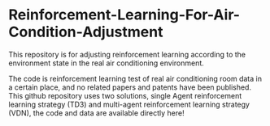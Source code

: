 # Reinforcement-Learning-For-Air-Condition-Adjustment
This repository is for adjusting reinforcement learning according to the environment state in the real air conditioning environment.

The code is reinforcement learning test of real air conditioning room data in a certain place, and no related papers and patents have been published. 
This github repository uses two solutions, single Agent reinforcement learning strategy (TD3) and multi-agent reinforcement learning strategy (VDN), the code and data are available directly here!
